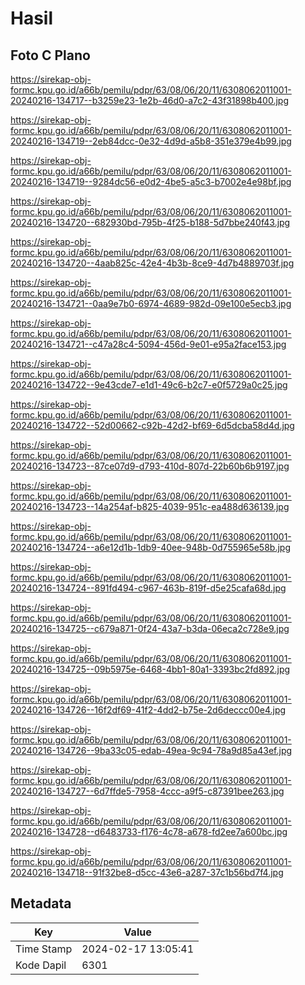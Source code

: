 # Hasil

## Foto C Plano

https://sirekap-obj-formc.kpu.go.id/a66b/pemilu/pdpr/63/08/06/20/11/6308062011001-20240216-134717--b3259e23-1e2b-46d0-a7c2-43f31898b400.jpg

https://sirekap-obj-formc.kpu.go.id/a66b/pemilu/pdpr/63/08/06/20/11/6308062011001-20240216-134719--2eb84dcc-0e32-4d9d-a5b8-351e379e4b99.jpg

https://sirekap-obj-formc.kpu.go.id/a66b/pemilu/pdpr/63/08/06/20/11/6308062011001-20240216-134719--9284dc56-e0d2-4be5-a5c3-b7002e4e98bf.jpg

https://sirekap-obj-formc.kpu.go.id/a66b/pemilu/pdpr/63/08/06/20/11/6308062011001-20240216-134720--682930bd-795b-4f25-b188-5d7bbe240f43.jpg

https://sirekap-obj-formc.kpu.go.id/a66b/pemilu/pdpr/63/08/06/20/11/6308062011001-20240216-134720--4aab825c-42e4-4b3b-8ce9-4d7b4889703f.jpg

https://sirekap-obj-formc.kpu.go.id/a66b/pemilu/pdpr/63/08/06/20/11/6308062011001-20240216-134721--0aa9e7b0-6974-4689-982d-09e100e5ecb3.jpg

https://sirekap-obj-formc.kpu.go.id/a66b/pemilu/pdpr/63/08/06/20/11/6308062011001-20240216-134721--c47a28c4-5094-456d-9e01-e95a2face153.jpg

https://sirekap-obj-formc.kpu.go.id/a66b/pemilu/pdpr/63/08/06/20/11/6308062011001-20240216-134722--9e43cde7-e1d1-49c6-b2c7-e0f5729a0c25.jpg

https://sirekap-obj-formc.kpu.go.id/a66b/pemilu/pdpr/63/08/06/20/11/6308062011001-20240216-134722--52d00662-c92b-42d2-bf69-6d5dcba58d4d.jpg

https://sirekap-obj-formc.kpu.go.id/a66b/pemilu/pdpr/63/08/06/20/11/6308062011001-20240216-134723--87ce07d9-d793-410d-807d-22b60b6b9197.jpg

https://sirekap-obj-formc.kpu.go.id/a66b/pemilu/pdpr/63/08/06/20/11/6308062011001-20240216-134723--14a254af-b825-4039-951c-ea488d636139.jpg

https://sirekap-obj-formc.kpu.go.id/a66b/pemilu/pdpr/63/08/06/20/11/6308062011001-20240216-134724--a6e12d1b-1db9-40ee-948b-0d755965e58b.jpg

https://sirekap-obj-formc.kpu.go.id/a66b/pemilu/pdpr/63/08/06/20/11/6308062011001-20240216-134724--891fd494-c967-463b-819f-d5e25cafa68d.jpg

https://sirekap-obj-formc.kpu.go.id/a66b/pemilu/pdpr/63/08/06/20/11/6308062011001-20240216-134725--c679a871-0f24-43a7-b3da-06eca2c728e9.jpg

https://sirekap-obj-formc.kpu.go.id/a66b/pemilu/pdpr/63/08/06/20/11/6308062011001-20240216-134725--09b5975e-6468-4bb1-80a1-3393bc2fd892.jpg

https://sirekap-obj-formc.kpu.go.id/a66b/pemilu/pdpr/63/08/06/20/11/6308062011001-20240216-134726--16f2df69-41f2-4dd2-b75e-2d6deccc00e4.jpg

https://sirekap-obj-formc.kpu.go.id/a66b/pemilu/pdpr/63/08/06/20/11/6308062011001-20240216-134726--9ba33c05-edab-49ea-9c94-78a9d85a43ef.jpg

https://sirekap-obj-formc.kpu.go.id/a66b/pemilu/pdpr/63/08/06/20/11/6308062011001-20240216-134727--6d7ffde5-7958-4ccc-a9f5-c87391bee263.jpg

https://sirekap-obj-formc.kpu.go.id/a66b/pemilu/pdpr/63/08/06/20/11/6308062011001-20240216-134728--d6483733-f176-4c78-a678-fd2ee7a600bc.jpg

https://sirekap-obj-formc.kpu.go.id/a66b/pemilu/pdpr/63/08/06/20/11/6308062011001-20240216-134718--91f32be8-d5cc-43e6-a287-37c1b56bd7f4.jpg


## Metadata

| Key        | Value               |
| ---------- | ------------------- |
| Time Stamp | 2024-02-17 13:05:41 |
| Kode Dapil | 6301                |



